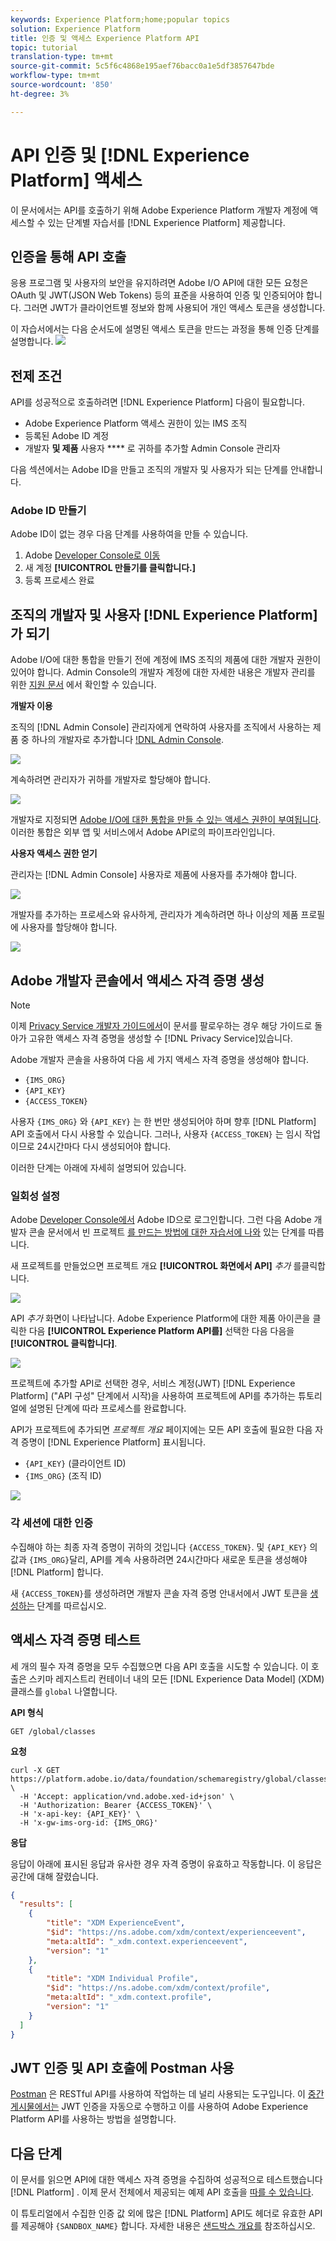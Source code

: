```yaml
---
keywords: Experience Platform;home;popular topics
solution: Experience Platform
title: 인증 및 액세스 Experience Platform API
topic: tutorial
translation-type: tm+mt
source-git-commit: 5c5f6c4868e195aef76bacc0a1e5df3857647bde
workflow-type: tm+mt
source-wordcount: '850'
ht-degree: 3%

---
```



# API 인증 및 [!DNL Experience Platform] 액세스

이 문서에서는 API를 호출하기 위해 Adobe Experience Platform 개발자 계정에 액세스할 수 있는 단계별 자습서를 [!DNL Experience Platform] 제공합니다.

## 인증을 통해 API 호출

응용 프로그램 및 사용자의 보안을 유지하려면 Adobe I/O API에 대한 모든 요청은 OAuth 및 JWT(JSON Web Tokens) 등의 표준을 사용하여 인증 및 인증되어야 합니다. 그러면 JWT가 클라이언트별 정보와 함께 사용되어 개인 액세스 토큰을 생성합니다.

이 자습서에서는 다음 순서도에 설명된 액세스 토큰을 만드는 과정을 통해 인증 단계를 설명합니다.
![](images/authentication/authentication-flowchart.png)

## 전제 조건

API를 성공적으로 호출하려면 [!DNL Experience Platform] 다음이 필요합니다.

* Adobe Experience Platform 액세스 권한이 있는 IMS 조직
* 등록된 Adobe ID 계정
* 개발자 **및 제품** 사용자 **** 로 귀하를 추가할 Admin Console 관리자

다음 섹션에서는 Adobe ID을 만들고 조직의 개발자 및 사용자가 되는 단계를 안내합니다.

### Adobe ID 만들기

Adobe ID이 없는 경우 다음 단계를 사용하여을 만들 수 있습니다.

1. Adobe [Developer Console로 이동](https://console.adobe.io)
2. 새 계정 **[!UICONTROL 만들기를 클릭합니다.]**
3. 등록 프로세스 완료

## 조직의 개발자 및 사용자 [!DNL Experience Platform] 가 되기

Adobe I/O에 대한 통합을 만들기 전에 계정에 IMS 조직의 제품에 대한 개발자 권한이 있어야 합니다. Admin Console의 개발자 계정에 대한 자세한 내용은 개발자 관리를 위한 [지원 문서](https://helpx.adobe.com/kr/enterprise/using/manage-developers.html) 에서 확인할 수 있습니다.

**개발자 이용**

조직의 [!DNL Admin Console] 관리자에게 연락하여 사용자를 조직에서 사용하는 제품 중 하나의 개발자로 추가합니다 [!DNL Admin Console](https://adminconsole.adobe.com/).

![](images/authentication/assign-developer.png)

계속하려면 관리자가 귀하를 개발자로 할당해야 합니다.

![](images/authentication/add-developer.png)

개발자로 지정되면 [Adobe I/O에 대한 통합을 만들 수 있는 액세스 권한이 부여됩니다](https://www.adobe.com/go/devs_console_ui). 이러한 통합은 외부 앱 및 서비스에서 Adobe API로의 파이프라인입니다.

**사용자 액세스 권한 얻기**

관리자는 [!DNL Admin Console] 사용자로 제품에 사용자를 추가해야 합니다.

![](images/authentication/assign-users.png)

개발자를 추가하는 프로세스와 유사하게, 관리자가 계속하려면 하나 이상의 제품 프로필에 사용자를 할당해야 합니다.

![](images/authentication/assign-user-details.png)

## Adobe 개발자 콘솔에서 액세스 자격 증명 생성

>[!NOTE]
>
>이제 [Privacy Service 개발자 가이드에서](../privacy-service/api/getting-started.md)이 문서를 팔로우하는 경우 해당 가이드로 돌아가 고유한 액세스 자격 증명을 생성할 수 [!DNL Privacy Service]있습니다.

Adobe 개발자 콘솔을 사용하여 다음 세 가지 액세스 자격 증명을 생성해야 합니다.

* `{IMS_ORG}`
* `{API_KEY}`
* `{ACCESS_TOKEN}`

사용자 `{IMS_ORG}` 와 `{API_KEY}` 는 한 번만 생성되어야 하며 향후 [!DNL Platform] API 호출에서 다시 사용할 수 있습니다. 그러나, 사용자 `{ACCESS_TOKEN}` 는 임시 작업이므로 24시간마다 다시 생성되어야 합니다.

이러한 단계는 아래에 자세히 설명되어 있습니다.

### 일회성 설정

Adobe [Developer Console에서](https://www.adobe.com/go/devs_console_ui) Adobe ID으로 로그인합니다. 그런 다음 Adobe 개발자 콘솔 문서에서 빈 프로젝트 [를 만드는 방법에 대한 자습서에 나와](https://www.adobe.io/apis/experienceplatform/console/docs.html#!AdobeDocs/adobeio-console/master/projects-empty.md) 있는 단계를 따릅니다.

새 프로젝트를 만들었으면 프로젝트 개요 **[!UICONTROL 화면에서 API]** _추가_ 를클릭합니다.

![](images/authentication/add-api-button.png)

API _추가_ 화면이 나타납니다. Adobe Experience Platform에 대한 제품 아이콘을 클릭한 다음 **[!UICONTROL Experience Platform API를]** 선택한 다음 다음을 **[!UICONTROL 클릭합니다]**.

![](images/authentication/add-platform-api.png)

프로젝트에 추가할 API로 선택한 경우, 서비스 계정(JWT) [!DNL Experience Platform] (&quot;API 구성&quot; 단계에서 시작)을 사용하여 프로젝트에 API를 [](https://www.adobe.io/apis/experienceplatform/console/docs.html#!AdobeDocs/adobeio-console/master/services-add-api-jwt.md) 추가하는 튜토리얼에 설명된 단계에 따라 프로세스를 완료합니다.

API가 프로젝트에 추가되면 _프로젝트 개요_ 페이지에는 모든 API 호출에 필요한 다음 자격 증명이 [!DNL Experience Platform] 표시됩니다.

* `{API_KEY}` (클라이언트 ID)
* `{IMS_ORG}` (조직 ID)

![](./images/authentication/api-key-ims-org.png)

### 각 세션에 대한 인증

수집해야 하는 최종 자격 증명이 귀하의 것입니다 `{ACCESS_TOKEN}`. 및 `{API_KEY}` 의 값과 `{IMS_ORG}`달리, API를 계속 사용하려면 24시간마다 새로운 토큰을 생성해야 [!DNL Platform] 합니다.

새 `{ACCESS_TOKEN}`를 생성하려면 개발자 콘솔 자격 증명 안내서에서 JWT 토큰을 [생성하는](https://www.adobe.io/apis/experienceplatform/console/docs.html#!AdobeDocs/adobeio-console/master/credentials.md) 단계를 따르십시오.

## 액세스 자격 증명 테스트

세 개의 필수 자격 증명을 모두 수집했으면 다음 API 호출을 시도할 수 있습니다. 이 호출은 스키마 레지스트리 컨테이너 내의 모든 [!DNL Experience Data Model] (XDM) 클래스를 `global` 나열합니다.

**API 형식**

```http
GET /global/classes
```

**요청**

```SHELL
curl -X GET https://platform.adobe.io/data/foundation/schemaregistry/global/classes \
  -H 'Accept: application/vnd.adobe.xed-id+json' \
  -H 'Authorization: Bearer {ACCESS_TOKEN}' \
  -H 'x-api-key: {API_KEY}' \
  -H 'x-gw-ims-org-id: {IMS_ORG}'
```

**응답**

응답이 아래에 표시된 응답과 유사한 경우 자격 증명이 유효하고 작동합니다. 이 응답은 공간에 대해 잘렸습니다.

```JSON
{
  "results": [
    {
        "title": "XDM ExperienceEvent",
        "$id": "https://ns.adobe.com/xdm/context/experienceevent",
        "meta:altId": "_xdm.context.experienceevent",
        "version": "1"
    },
    {
        "title": "XDM Individual Profile",
        "$id": "https://ns.adobe.com/xdm/context/profile",
        "meta:altId": "_xdm.context.profile",
        "version": "1"
    }
  ]
}
```

## JWT 인증 및 API 호출에 Postman 사용

[Postman](https://www.getpostman.com/) 은 RESTful API를 사용하여 작업하는 데 널리 사용되는 도구입니다. 이 [중간 게시물에서는](https://medium.com/adobetech/using-postman-for-jwt-authentication-on-adobe-i-o-7573428ffe7f) JWT 인증을 자동으로 수행하고 이를 사용하여 Adobe Experience Platform API를 사용하는 방법을 설명합니다.

## 다음 단계

이 문서를 읽으면 API에 대한 액세스 자격 증명을 수집하여 성공적으로 테스트했습니다 [!DNL Platform] . 이제 문서 전체에서 제공되는 예제 API 호출을 [따를 수 있습니다](../landing/documentation/overview.md).

이 튜토리얼에서 수집한 인증 값 외에 많은 [!DNL Platform] API도 헤더로 유효한 API를 제공해야 `{SANDBOX_NAME}` 합니다. 자세한 내용은 [샌드박스 개요를](../sandboxes/home.md) 참조하십시오.